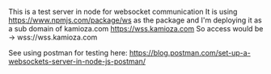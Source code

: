This is a test server in node for websocket communication 
It is using https://www.npmjs.com/package/ws as the package and 
I'm deploying it as a sub domain of kamioza.com
https://wss.kamioza.com
So access would be -> wss://wss.kamioza.com

See using postman for testing here:
https://blog.postman.com/set-up-a-websockets-server-in-node-js-postman/
